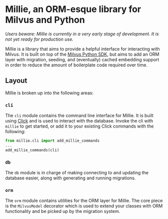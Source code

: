 # Millie, an ORM-esque library for Milvus and Python

*Users beware: Millie is currently in a very early stage of development. It is not yet ready for production use.*

Millie is a library that aims to provide a helpful interface for interacting with Milvus. It is built on top of the [Milvus Python SDK](https://github.com/milvus-io/pymilvus), but aims to add an ORM layer with migration, seeding, and (eventually) cached embedding support in order to reduce the amount of boilerplate code required over time.

## Layout

Millie is broken up into the following areas:

### `cli`

The `cli` module contains the command line interface for Millie. It is built using [Click](https://click.palletsprojects.com/) and is used to interact with the database. Invoke the cli with `millie` to get started, or add it to your existing Click commands with the following:

```python
from millie.cli import add_millie_commands
...
add_millie_commands(cli)
```

### `db`

The `db` module is in charge of making connecting to and updating the database easier, along with generating and running migrations.

### `orm`

The `orm` module contains utilities for the ORM layer for Millie. The core piece is the `MilvusModel` decorator which is used to extend your classes with ORM functionality and be picked up by the migration system.
